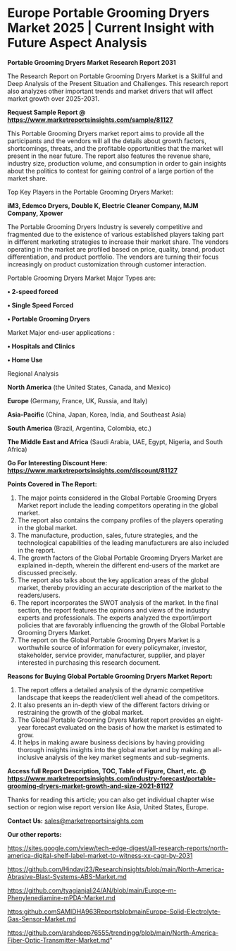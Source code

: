  # Europe Portable Grooming Dryers Market 2025 | Current Insight with Future Aspect Analysis

<strong>Portable Grooming Dryers Market Research Report 2031</strong>

The Research Report on Portable Grooming Dryers Market is a Skillful and Deep Analysis of the Present Situation and Challenges. This research report also analyzes other important trends and market drivers that will affect market growth over 2025-2031.

<strong>Request Sample Report @ <a href=https://www.marketreportsinsights.com/sample/81127>https://www.marketreportsinsights.com/sample/81127</a></strong>

This Portable Grooming Dryers market report aims to provide all the participants and the vendors will all the details about growth factors, shortcomings, threats, and the profitable opportunities that the market will present in the near future. The report also features the revenue share, industry size, production volume, and consumption in order to gain insights about the politics to contest for gaining control of a large portion of the market share.

Top Key Players in the Portable Grooming Dryers Market:

<strong>iM3, Edemco Dryers, Double K, Electric Cleaner Company, MJM Company, Xpower</strong>

The Portable Grooming Dryers Industry is severely competitive and fragmented due to the existence of various established players taking part in different marketing strategies to increase their market share. The vendors operating in the market are profiled based on price, quality, brand, product differentiation, and product portfolio. The vendors are turning their focus increasingly on product customization through customer interaction.

Portable Grooming Dryers Market Major Types are:

<strong>• 2-speed forced

• Single Speed Forced

• Portable Grooming Dryers</strong>

Market Major end-user applications :

<strong>• Hospitals and Clinics

• Home Use</strong>

Regional Analysis

</u><strong><b>North America</b></strong> (the United States, Canada, and Mexico)

<strong><b>Europe </b></strong>(Germany, France, UK, Russia, and Italy)

<strong><b>Asia-Pacific</b></strong> (China, Japan, Korea, India, and Southeast Asia)

<strong><b>South America</b></strong> (Brazil, Argentina, Colombia, etc.)

<strong><b>The Middle East and Africa</b></strong> (Saudi Arabia, UAE, Egypt, Nigeria, and South Africa)

<strong>Go For Interesting Discount Here: <a href=https://www.marketreportsinsights.com/discount/81127>https://www.marketreportsinsights.com/discount/81127</a></strong>

<strong>Points Covered in The Report:</strong>
<ol>
  <li>The major points considered in the Global Portable Grooming Dryers Market report include the leading competitors operating in the global market.</li>
  <li>The report also contains the company profiles of the players operating in the global market.</li>
  <li>The manufacture, production, sales, future strategies, and the technological capabilities of the leading manufacturers are also included in the report.</li>
  <li>The growth factors of the Global Portable Grooming Dryers Market are explained in-depth, wherein the different end-users of the market are discussed precisely.</li>
  <li>The report also talks about the key application areas of the global market, thereby providing an accurate description of the market to the readers/users.</li>
  <li>The report incorporates the SWOT analysis of the market. In the final section, the report features the opinions and views of the industry experts and professionals. The experts analyzed the export/import policies that are favorably influencing the growth of the Global Portable Grooming Dryers Market.</li>
  <li>The report on the Global Portable Grooming Dryers Market is a worthwhile source of information for every policymaker, investor, stakeholder, service provider, manufacturer, supplier, and player interested in purchasing this research document.</li>
</ol>
<strong>Reasons for Buying Global Portable Grooming Dryers Market Report:</strong>

<ol>
  <li>The report offers a detailed analysis of the dynamic competitive landscape that keeps the reader/client well ahead of the competitors.</li>
  <li>It also presents an in-depth view of the different factors driving or restraining the growth of the global market.</li>
  <li>The Global Portable Grooming Dryers Market report provides an eight-year forecast evaluated on the basis of how the market is estimated to grow.</li>
  <li>It helps in making aware business decisions by having providing thorough insights insights into the global market and by making an all-inclusive analysis of the key market segments and sub-segments.</li>
</ol>
<strong>Access full Report Description, TOC, Table of Figure, Chart, etc. @ <a href=https://www.marketreportsinsights.com/industry-forecast/portable-grooming-dryers-market-growth-and-size-2021-81127>https://www.marketreportsinsights.com/industry-forecast/portable-grooming-dryers-market-growth-and-size-2021-81127</a></strong>


Thanks for reading this article; you can also get individual chapter wise section or region wise report version like Asia, United States, Europe.

<strong>Contact Us:</strong>
sales@marketreportsinsights.com

<strong>Our other reports:</strong>

<a href=https://sites.google.com/view/tech-edge-digest/all-research-reports/north-america-digital-shelf-label-market-to-witness-xx-cagr-by-2031>https://sites.google.com/view/tech-edge-digest/all-research-reports/north-america-digital-shelf-label-market-to-witness-xx-cagr-by-2031</a>

<a href=https://github.com/Hindavi23/Researchinsights/blob/main/North-America-Abrasive-Blast-Systems-ABS-Market.md>https://github.com/Hindavi23/Researchinsights/blob/main/North-America-Abrasive-Blast-Systems-ABS-Market.md</a>

<a href=https://github.com/tyagianjali24/AN/blob/main/Europe-m-Phenylenediamine-mPDA-Market.md>https://github.com/tyagianjali24/AN/blob/main/Europe-m-Phenylenediamine-mPDA-Market.md</a>

<a href=https:github.comSAMIDHA963ReportsblobmainEurope-Solid-Electrolyte-Gas-Sensor-Market.md>https:github.comSAMIDHA963ReportsblobmainEurope-Solid-Electrolyte-Gas-Sensor-Market.md</a>

<a href=https://github.com/arshdeep76555/trendingg/blob/main/North-America-Fiber-Optic-Transmitter-Market.md>https://github.com/arshdeep76555/trendingg/blob/main/North-America-Fiber-Optic-Transmitter-Market.md</a>"
